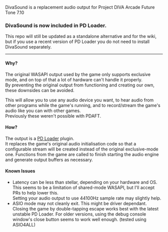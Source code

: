 DivaSound is a replacement audio output for Project DIVA Arcade Future Tone 7.10

### DivaSound is now included in PD Loader.
This repo will still be updated as a standalone alternative and for the wiki,
but if you use a recent version of PD Loader you do not need to install
DivaSound separately.

--------------------------------------------------------------------------------

#### Why?
The original WASAPI output used by the game only supports exclusive mode,
and on top of that a lot of hardware can't handle it properly.  
By preventing the original output from functioning and creating our own,
these downsides can be avoided.

This will allow you to use any audio device you want, to hear audio from other
programs while the game's running, and to record/stream the game's audio like
you can with other games.  
Previously these weren't possible with PDAFT.

#### How?
The output is a [PD Loader](https://notabug.org/nastys/PD-Loader/wiki) plugin.  
It replaces the game's original audio initialisation code so that a configurable
stream will be created instead of the original exclusive-mode one.
Functions from the game are called to finish starting the audio engine and
generate output buffers as necessary.

#### Known Issues
* Latency can be less than stellar, depending on your hardware and OS.
  This seems to be a limitation of shared-mode WASAPI, but I'll accept PRs to
  help lower this.  
  Setting your audio output to use 44100Hz sample rate may slightly help.
* ASIO mode may not cleanly exit. This might be driver dependant.  
  Closing the game by double-tapping escape works best with the latest unstable
  PD Loader. For older versions, using the debug console window's close button
  seems to work well enough. (tested using ASIO4ALL)